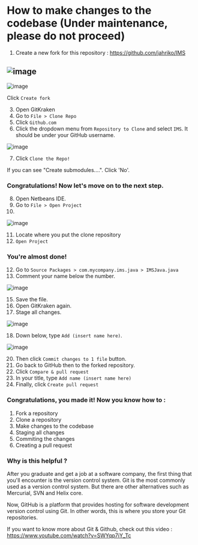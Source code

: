# How to make changes to the codebase (Under maintenance, please do not proceed)

1. Create a new fork for this repository : https://github.com/jahriko/IMS

![image](https://user-images.githubusercontent.com/82688509/190138027-32fc3abd-209a-43ba-9fda-21a61dc27ede.png)
---
![image](https://user-images.githubusercontent.com/82688509/190167990-863888ec-f8cf-485d-8ed2-f7e600543fd0.png)

Click `Create fork`

3. Open GitKraken
4. Go to `File > Clone Repo`
5. Click `Github.com`
6. Click the dropdown menu from `Repository to Clone` and select `IMS`. It should be under your GitHub username.

![image](https://user-images.githubusercontent.com/82688509/190160163-3d2e84f6-37c4-4306-b372-a2b580c9e4e1.png)

7. Click `Clone the Repo!`

If you can see "Create submodules....". Click 'No'.

### Congratulations! Now let's move on to the next step.

8. Open Netbeans IDE.
9. Go to `File > Open Project`
10. 
![image](https://user-images.githubusercontent.com/82688509/190169040-a1aca245-da97-468a-9047-cb7db4f51da4.png)

11. Locate where you put the clone repository
12. `Open Project`

### You're almost done!

12. Go to `Source Packages > com.mycompany.ims.java > IMSJava.java`
13. Comment your name below the number.

![image](https://user-images.githubusercontent.com/82688509/190145195-73c9d8f3-32a8-4240-b020-436d1dc8a96f.png)

15. Save the file.
16. Open GitKraken again.
17. Stage all changes.

![image](https://user-images.githubusercontent.com/82688509/190144114-9fe27c02-5bb0-4d82-b99e-6d5179216c0b.png)

18. Down below, type `Add (insert name here)`.

![image](https://user-images.githubusercontent.com/82688509/190144445-1a54b3a2-c223-4b8f-b33a-78d853bd31b7.png)

20. Then click `Commit changes to 1 file` button.
21. Go back to GitHub then to the forked repository. 
22. Click `Compare & pull request`
23. In your title, type `Add name (insert name here)`
24. Finally, click `Create pull request`

### Congratulations, you made it! Now you know how to :

1. Fork a repository
2. Clone a repository
3. Make changes to the codebase
4. Staging all changes
5. Commiting the changes
6. Creating a pull request

### Why is this helpful ?

After you graduate and get a job at a software company, the first thing that you'll encounter is the version control system. Git is the most commonly used as a version control system. But there are other alternatives such as Mercurial, SVN and Helix core. 

Now, GitHub is a platform that provides hosting for software development version control using Git. In other words, this is where you store your Git repositories.

If you want to know more about Git & Github, check out this video : https://www.youtube.com/watch?v=SWYqp7iY_Tc
